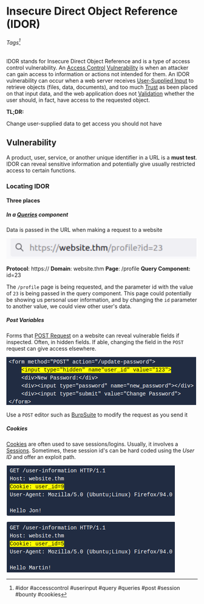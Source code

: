# Insecure Direct Object Reference (IDOR)
###### Tags[^1]
IDOR stands for Insecure Direct Object Reference and is a type of access control vulnerability. An [Access Control](../Concepts/Web/Access%20Control.md) [Vulnerability](../Concepts/General/Vulnerability.md) is when an attacker can gain access to information or actions not intended for them. An IDOR vulnerability can occur when a web server receives [User-Supplied Input](../Concepts/Web/User-Supplied%20Input.md) to retrieve objects (files, data, documents), and too much [Trust](../Concepts/General/Trust.md) as been placed on that input data, and the web application does not [Validation](../Concepts/General/Validation.md) whether the user should, in fact, have access to the requested object.

**TL;DR:** 

Change user-supplied data to get access you should not have

## Vulnerability

A product, user, service, or another unique identifier in a URL is a **must test**. IDOR can reveal sensitive information and potentially give usually restricted access to certain functions. 

### Locating IDOR 

#### **Three places**
##### In a [Queries](../Concepts/General/Queries.md) component
Data is passed in the URL when making a request to a website

![IDOR in a URL](Photos%20(Vulnerabilities)/IDOR-URL--THM.png)

**Protocol**: https:// **Domain**: website.thm **Page**: /profile **Query Component:** id=23

The `/profile` page is being requested, and the parameter id with the value of `23` is being passed in the query component. This page could potentially be showing us personal user information, and by changing the `id` parameter to another value, we could view other user's data.

##### Post Variables
Forms that [POST Request](../Concepts/Web/POST%20Request.md) on a website can reveal vulnerable fields if inspected. Often, in hidden fields. If able, changing the field in the `POST` request can give access elsewhere. 

![IDOR in a hidden field on a POST form](Photos%20(Vulnerabilities)/IDOR-Post_Form--THM.png)

Use a `POST` editor such as [BurpSuite](../../Tools,%20Binaries,%20and%20Programs/Information%20Gathering/Web%20Applications/BurpSuite.md) to modify the request as you send it

##### Cookies
[Cookies](../Concepts/Web/Cookies.md) are often used to save sessions/logins. Usually, it involves a [Sessions](../Concepts/Web/Sessions.md). Sometimes, these session id's can be hard coded using the *User ID* and offer an exploit path. 

![Hard Coded User ID in Cookie](../Concepts/Photos%20(Concepts)/Session-ID-UID_Hard_Coded--THM.png)

[^1]: #idor #accesscontrol #userinput #query #queries #post #session #bounty #cookies 
